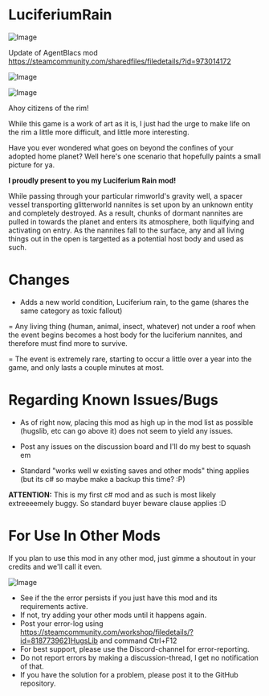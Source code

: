 # LuciferiumRain

![Image](https://i.imgur.com/buuPQel.png)

Update of AgentBlacs mod
https://steamcommunity.com/sharedfiles/filedetails/?id=973014172

![Image](https://i.imgur.com/pufA0kM.png)

	
![Image](https://i.imgur.com/Z4GOv8H.png)


Ahoy citizens of the rim!

While this game is a work of art as it is, I just had the urge to make life on the rim a little more difficult, and little more interesting.

Have you ever wondered what goes on beyond the confines of your adopted home planet? Well here's one scenario that hopefully paints a small picture for ya.


**I proudly present to you my Luciferium Rain mod!**

While passing through your particular rimworld's gravity well, a spacer vessel transporting glitterworld nannites is set upon by an unknown entity and completely destroyed. As a result, chunks of dormant nannites are pulled in towards the planet and enters its atmosphere, both liquifying and activating on entry. As the nannites fall to the surface, any and all living things out in the open is targetted as a potential host body and used as such.

# Changes

- Adds a new world condition, Luciferium rain, to the game (shares the same category as toxic fallout)

= Any living thing (human, animal, insect, whatever) not under a roof when the event begins becomes a host body for the luciferium nannites, and therefore must find more to survive.

= The event is extremely rare, starting to occur a little over a year into the game, and only lasts a couple minutes at most.

# Regarding Known Issues/Bugs

- As of right now, placing this mod as high up in the mod list as possible (hugslib, etc can go above it) does not seem to yield any issues.

- Post any issues on the discussion board and I'll do my best to squash em

- Standard "works well w existing saves and other mods" thing applies (but its c# so maybe make a backup this time? :P)

**ATTENTION:** This is my first c# mod and as such is most likely extreeeemely buggy. So standard buyer beware clause applies :D

# For Use In Other Mods

If you plan to use this mod in any other mod, just gimme a shoutout in your credits and we'll call it even.


![Image](https://i.imgur.com/PwoNOj4.png)



-  See if the the error persists if you just have this mod and its requirements active.
-  If not, try adding your other mods until it happens again.
-  Post your error-log using https://steamcommunity.com/workshop/filedetails/?id=818773962]HugsLib and command Ctrl+F12
-  For best support, please use the Discord-channel for error-reporting.
-  Do not report errors by making a discussion-thread, I get no notification of that.
-  If you have the solution for a problem, please post it to the GitHub repository.



